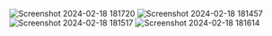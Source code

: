 ![Screenshot 2024-02-18 181720](https://github.com/AtharvaSayankar/React_Crypto_Tracker/assets/124776227/c845cd75-9172-4233-8cae-dde059647d5e)
![Screenshot 2024-02-18 181457](https://github.com/AtharvaSayankar/React_Crypto_Tracker/assets/124776227/645391a9-caa2-4c4e-806f-5df350779b5c)
![Screenshot 2024-02-18 181517](https://github.com/AtharvaSayankar/React_Crypto_Tracker/assets/124776227/e3fb5342-2dd0-4944-893b-412455413a42)
![Screenshot 2024-02-18 181614](https://github.com/AtharvaSayankar/React_Crypto_Tracker/assets/124776227/bca26a5b-8be1-4080-b86a-54189086ce48)
